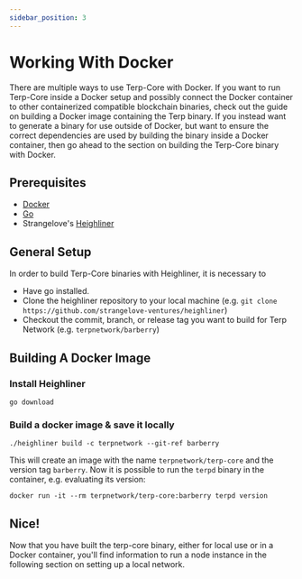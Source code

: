 ```yaml
---
sidebar_position: 3
---
```


# Working With Docker
There are multiple ways to use Terp-Core with Docker. If you want to run Terp-Core inside a Docker setup and possibly connect the Docker container to other containerized compatible blockchain binaries, check out the guide on building a Docker image containing the Terp binary. If you instead want to generate a binary for use outside of Docker, but want to ensure the correct dependencies are used by building the binary inside a Docker container, then go ahead to the section on building the Terp-Core binary with Docker.


## Prerequisites
- [Docker](https://docs.docker.com/get-docker/)
- [Go](https://go.dev/doc/install)
- Strangelove's [Heighliner](https://github.com/strangelove-ventures/heighliner) 

## General Setup

In order to build Terp-Core binaries with Heighliner, it is necessary to
- Have go installed.
- Clone the heighliner repository to your local machine (e.g. `git clone https://github.com/strangelove-ventures/heighliner`)
- Checkout the commit, branch, or release tag you want to build for Terp Network  (e.g. `terpnetwork/barberry`)

## Building A Docker Image 

### Install Heighliner
```
go download
```
### Build a docker image & save it locally 
```
./heighliner build -c terpnetwork --git-ref barberry
```
This will create an image with the name `terpnetwork/terp-core` and the version tag `barberry`. Now it is possible to run the `terpd` binary in the container, e.g. evaluating its version: 
```
docker run -it --rm terpnetwork/terp-core:barberry terpd version
```


## Nice!
Now that you have built the terp-core binary, either for local use or in a Docker container, you'll find information to run a node instance in the following section on setting up a local network.